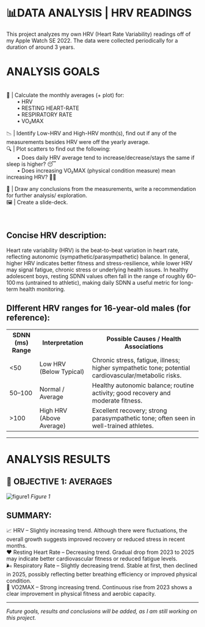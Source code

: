 # 📊DATA ANALYSIS | HRV READINGS
This project analyzes my own HRV (Heart Rate Variability) readings off of my Apple Watch SE 2022. The data were collected periodically for a duration of around 3 years. 

<h1>ANALYSIS GOALS</h1><br>
📅 | Calculate the monthly averages (+ plot) for:<br>
  • HRV<br>
  • RESTING HEART-RATE<br>
  • RESPIRATORY RATE<br>
  • VO₂MAX<br>

📉 | Identify Low-HRV and High-HRV month(s), find out if any of the measurements besides HRV were off the yearly average.<br>
🔍 | Plot scatters to find out the following:<br>
  • Does daily HRV average tend to increase/decrease/stays the same if sleep is higher? 😴<br>
  • Does increasing VO₂MAX (physical condition measure) mean increasing HRV? 🏃‍♂️<br>

🧠 | Draw any conclusions from the measurements, write a recommendation for further analysis/ exploration.<br>
🖼️ | Create a slide-deck.<br>

<br>
<h2>Concise HRV description:</h2>

  Heart rate variability (HRV) is the beat-to-beat variation in heart rate, reflecting autonomic (sympathetic/parasympathetic) balance. In general, higher HRV indicates better fitness and stress-resilience, while lower HRV may signal fatigue, chronic stress or underlying health issues. In healthy adolescent boys, resting SDNN values often fall in the range of roughly 60–100 ms (untrained to athletic), making daily SDNN a useful metric for long-term health monitoring.

<h2>DIfferent HRV ranges for 16-year-old males (for reference):</h2>
<table>
  <tr>
    <th>SDNN (ms) Range</th>
    <th>Interpretation</th>
    <th>Possible Causes / Health Associations</th>
  </tr>
  <tr>
    <td>&lt;50</td>
    <td>Low HRV (Below Typical)</td>
    <td>Chronic stress, fatigue, illness; higher sympathetic tone; potential cardiovascular/metabolic risks.</td>
  </tr>
  <tr>
    <td>50–100</td>
    <td>Normal / Average</td>
    <td>Healthy autonomic balance; routine activity; good recovery and moderate fitness.</td>
  </tr>
  <tr>
    <td>&gt;100</td>
    <td>High HRV (Above Average)</td>
    <td>Excellent recovery; strong parasympathetic tone; often seen in well-trained athletes.</td>
  </tr>
</table>

<hr>

<h1>ANALYSIS RESULTS</h1>
<h2>📅 OBJECTIVE 1: AVERAGES</h2>

![figure1](https://github.com/user-attachments/assets/93b4dfda-bd5b-4ad7-8839-f40352a5cac3)
<i>Figure 1</i>

<h2>SUMMARY:</h2>
📈 HRV – Slightly increasing trend. Although there were fluctuations, the overall growth suggests improved recovery or reduced stress in recent months.<br>
❤️ Resting Heart Rate – Decreasing trend. Gradual drop from 2023 to 2025 may indicate better cardiovascular fitness or reduced fatigue levels.<br>
🌬️ Respiratory Rate – Slightly decreasing trend. Stable at first, then declined in 2025, possibly reflecting better breathing efficiency or improved physical condition.<br>
🏃 VO2MAX – Strong increasing trend. Continuous rise from 2023 shows a clear improvement in physical fitness and aerobic capacity.<br>

<hr>
<i>Future goals, results and conclusions will be added, as I am still working on this project.</i>
